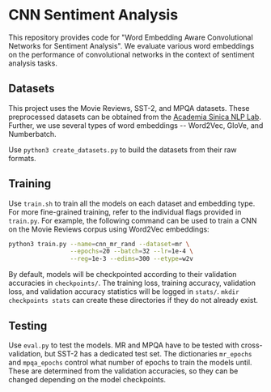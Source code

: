 # CNN Sentiment Analysis

This repository provides code for "Word Embedding Aware Convolutional Networks for Sentiment Analysis". We evaluate various word embeddings on the performance of convolutional networks in the context of sentiment analysis tasks.

## Datasets

This project uses the Movie Reviews, SST-2, and MPQA datasets. These preprocessed datasets can be obtained from the [Academia Sinica NLP Lab](https://github.com/AcademiaSinicaNLPLab/sentiment_dataset). Further, we use several types of word embeddings -- Word2Vec, GloVe, and Numberbatch.

Use `python3 create_datasets.py` to build the datasets from their raw formats.

## Training

Use `train.sh` to train all the models on each dataset and embedding type. For more fine-grained training, refer to the individual flags provided in `train.py`. For example, the following command can be used to train a CNN on the Movie Reviews corpus using Word2Vec embeddings:

```bash
python3 train.py --name=cnn_mr_rand --dataset=mr \
                 --epochs=20 --batch=32 --lr=1e-4 \
                 --reg=1e-3 --edims=300 --etype=w2v
```

By default, models will be checkpointed according to their validation accuracies in `checkpoints/`. The training loss, training accuracy, validation loss, and validation accuracy statistics will be logged in `stats/`. `mkdir checkpoints stats` can create these directories if they do not already exist.

## Testing

Use `eval.py` to test the models. MR and MPQA have to be tested with cross-validation, but SST-2 has a dedicated test set. The dictionaries `mr_epochs` and `mpqa_epochs` control what number of epochs to train the models until. These are determined from the validation accuracies, so they can be changed depending on the model checkpoints. 
